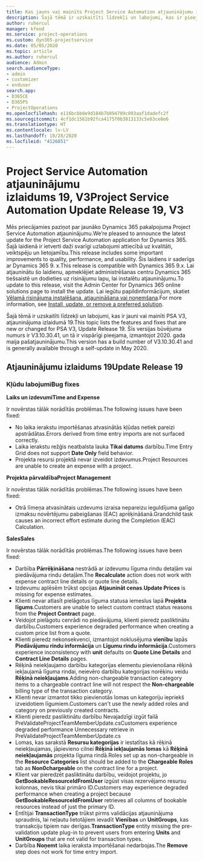 ```yaml
---
title: Kas jauns vai mainīts Project Service Automation atjauninājumu izlaidumā 19, V3
description: Šajā tēmā ir uzskaitīti līdzekļi un labojumi, kas ir pieejami Project Service Automation atjauninājumu izlaidumā 19, V3.
author: ruhercul
manager: kfend
ms.service: project-operations
ms.custom: dyn365-projectservice
ms.date: 05/05/2020
ms.topic: article
ms.author: ruhercul
audience: Admin
search.audienceType:
- admin
- customizer
- enduser
search.app:
- D365CE
- D365PS
- ProjectOperations
ms.openlocfilehash: e116bcbb8e9d184b7b894709c893aaf1dadefc2f
ms.sourcegitcommit: 4cf1dc1561b92fca4175f0b3813133c5e63ce8e6
ms.translationtype: HT
ms.contentlocale: lv-LV
ms.lasthandoff: 10/28/2020
ms.locfileid: "4126851"
---
```

# <a name="project-service-automation-update-release-19-v3"></a><span data-ttu-id="3e9ca-103">Project Service Automation atjauninājumu izlaidums 19, V3</span><span class="sxs-lookup"><span data-stu-id="3e9ca-103">Project Service Automation Update Release 19, V3</span></span>

<span data-ttu-id="3e9ca-104">Mēs priecājamies paziņot par jaunāko Dynamics 365 pakalpojuma Project Service Automation atjauninājumu.</span><span class="sxs-lookup"><span data-stu-id="3e9ca-104">We’re pleased to announce the latest update for the Project Service Automation application for Dynamics 365.</span></span> <span data-ttu-id="3e9ca-105">Šajā laidienā ir ietverti daži svarīgi uzlabojumi attiecībā uz kvalitāti, veiktspēju un lietojamību.</span><span class="sxs-lookup"><span data-stu-id="3e9ca-105">This release includes some important improvements to quality, performance, and usability.</span></span> <span data-ttu-id="3e9ca-106">Šis laidiens ir saderīgs ar Dynamics 365 9. x.</span><span class="sxs-lookup"><span data-stu-id="3e9ca-106">This release is compatible with Dynamics 365 9.x.</span></span> <span data-ttu-id="3e9ca-107">Lai atjauninātu šo laidienu, apmeklējiet administrēšanas centru Dynamics 365 tiešsaistē un dodieties uz risinājumu lapu, lai instalētu atjauninājumu.</span><span class="sxs-lookup"><span data-stu-id="3e9ca-107">To update to this release, visit the Admin Center for Dynamics 365 online solutions page to install the update.</span></span> <span data-ttu-id="3e9ca-108">Lai iegūtu papildinformācijum, skatiet [Vēlamā risinājuma instalēšana, atjaunināšana vai noņemšana](https://docs.microsoft.com/power-platform/admin/install-remove-preferred-solution).</span><span class="sxs-lookup"><span data-stu-id="3e9ca-108">For more information, see [Install, update, or remove a preferred solution](https://docs.microsoft.com/power-platform/admin/install-remove-preferred-solution).</span></span>

<span data-ttu-id="3e9ca-109">Šajā tēmā ir uzskaitīti līdzekļi un labojumi, kas ir jauni vai mainīti PSA V3, atjauninājuma izlaidumā 19.</span><span class="sxs-lookup"><span data-stu-id="3e9ca-109">This topic lists the features and fixes that are new or changed for PSA V3, Update Release 19.</span></span> <span data-ttu-id="3e9ca-110">Šīs versijas būvējuma numurs ir V3.10.30.41, un tā ir vispārīgi pieejama, izmantojot 2020. gada maija pašatjauninājumu.</span><span class="sxs-lookup"><span data-stu-id="3e9ca-110">This version has a build number of V3.10.30.41 and is generally available through a self-update in May 2020.</span></span>

## <a name="update-release-19"></a><span data-ttu-id="3e9ca-111">Atjauninājumu izlaidums 19</span><span class="sxs-lookup"><span data-stu-id="3e9ca-111">Update Release 19</span></span>

### <a name="bug-fixes"></a><span data-ttu-id="3e9ca-112">Kļūdu labojumi</span><span class="sxs-lookup"><span data-stu-id="3e9ca-112">Bug fixes</span></span>

<span data-ttu-id="3e9ca-113">**Laiks un izdevumi**</span><span class="sxs-lookup"><span data-stu-id="3e9ca-113">**Time and Expense**</span></span>

<span data-ttu-id="3e9ca-114">Ir novērstas tālāk norādītās problēmas.</span><span class="sxs-lookup"><span data-stu-id="3e9ca-114">The following issues have been fixed:</span></span> 

- <span data-ttu-id="3e9ca-115">No laika ierakstu importēšanas atvasinātās kļūdas netiek pareizi apstrādātas.</span><span class="sxs-lookup"><span data-stu-id="3e9ca-115">Errors derived from time entry imports are not surfaced correctly.</span></span>
- <span data-ttu-id="3e9ca-116">Laika ierakstu režģis neatbalsta lauka **Tikai datums** darbību.</span><span class="sxs-lookup"><span data-stu-id="3e9ca-116">Time Entry Grid does not support **Date Only** field behavior.</span></span>
- <span data-ttu-id="3e9ca-117">Projekta resursi projektā nevar izveidot izdevumus.</span><span class="sxs-lookup"><span data-stu-id="3e9ca-117">Project Resources are unable to create an expense with a project.</span></span>

<span data-ttu-id="3e9ca-118">**Projekta pārvaldība**</span><span class="sxs-lookup"><span data-stu-id="3e9ca-118">**Project Management**</span></span>

<span data-ttu-id="3e9ca-119">Ir novērstas tālāk norādītās problēmas.</span><span class="sxs-lookup"><span data-stu-id="3e9ca-119">The following issues have been fixed:</span></span> 

-  <span data-ttu-id="3e9ca-120">Otrā līmeņa atvasinātais uzdevums izraisa nepareizu ieguldījuma galīgo izmaksu novērtējumu pabeigšanas (EAC) aprēķināšanā.</span><span class="sxs-lookup"><span data-stu-id="3e9ca-120">Grandchild task causes an incorrect effort estimate during the Completion (EAC) Calculation.</span></span>

<span data-ttu-id="3e9ca-121">**Sales**</span><span class="sxs-lookup"><span data-stu-id="3e9ca-121">**Sales**</span></span>

<span data-ttu-id="3e9ca-122">Ir novērstas tālāk norādītās problēmas.</span><span class="sxs-lookup"><span data-stu-id="3e9ca-122">The following issues have been fixed:</span></span> 

- <span data-ttu-id="3e9ca-123">Darbība **Pārrēķināšana** nestrādā ar izdevumu līguma rindu detaļām vai piedāvājuma rindu detaļām.</span><span class="sxs-lookup"><span data-stu-id="3e9ca-123">The **Recalculate** action does not work with expense contract line details or quote line details.</span></span>
- <span data-ttu-id="3e9ca-124">Izdevumu aplēsēm trūkst opcijas **Atjaunināt cenas**.</span><span class="sxs-lookup"><span data-stu-id="3e9ca-124">**Update Prices** is missing for expense estimates.</span></span>
-  <span data-ttu-id="3e9ca-125">Klienti nevar atlasīt pielāgotus līguma statusa iemeslus lapā **Projekta līgums**.</span><span class="sxs-lookup"><span data-stu-id="3e9ca-125">Customers are unable to select custom contract status reasons from the **Project Contract** page.</span></span>
- <span data-ttu-id="3e9ca-126">Veidojot pielāgotu cenrādi no piedāvājuma, klienti pieredz pasliktinātu darbību.</span><span class="sxs-lookup"><span data-stu-id="3e9ca-126">Customers experience degraded performance when creating a custom price list from a quote.</span></span>
- <span data-ttu-id="3e9ca-127">Klienti pieredz nekonsekvenci, izmantojot noklusējuma **vienību** lapās **Piedāvājumu rindu informācija** un **Līgumu rindu informācija**.</span><span class="sxs-lookup"><span data-stu-id="3e9ca-127">Customers experience inconsistency with **unit** defaults on **Quote Line Details** and **Contract Line Details** pages.</span></span>
- <span data-ttu-id="3e9ca-128">Rēķinā neiekļaujamo darbību kategorijas elementu pievienošana rēķinā iekļaujamā līguma rindai, neievēro darbību kategorijas norēķinu veidu **Rēķinā neiekļaujams**.</span><span class="sxs-lookup"><span data-stu-id="3e9ca-128">Adding non-chargeable transaction category items to a chargeable contract line will not respect the **Non-chargeable** billing type of the transaction category.</span></span>
- <span data-ttu-id="3e9ca-129">Klienti nevar izmantot tikko pievienotās lomas un kategoriju iepriekš izveidotiem līgumiem.</span><span class="sxs-lookup"><span data-stu-id="3e9ca-129">Customers can't use the newly added roles and category on previously created contracts.</span></span>
- <span data-ttu-id="3e9ca-130">Klienti pieredz pasliktinātu darbību Nevajadzīgi izgūt failā PreValidateProjectTeamMemberUpdate.cs</span><span class="sxs-lookup"><span data-stu-id="3e9ca-130">Customers experience degraded performance Unnecessary retrieve in PreValidateProjectTeamMemberUpdate.cs</span></span>
- <span data-ttu-id="3e9ca-131">Lomas, kas sarakstā **Resursu kategorijas** ir iestatītas kā rēķinā neiekļaujamas, jāpievieno cilnei **Rēķinā iekļaujamās lomas** kā **Rēķinā neiekļaujamās** projekta līguma rindā.</span><span class="sxs-lookup"><span data-stu-id="3e9ca-131">Roles set up as non-chargeable in the **Resource Categories** list should be added to the **Chargeable Roles** tab as **Non0chargeable** on the contract line for a project.</span></span>
- <span data-ttu-id="3e9ca-132">Klient var pieredzēt pasliktinātu darbību, veidojot projektu, jo **GetBookableResourceIdFromUser** izgūst visas rezervējamo resursu kolonnas, nevis tikai primāro ID.</span><span class="sxs-lookup"><span data-stu-id="3e9ca-132">Customers may experience degraded performance when creating a project because **GetBookableResourceIdFromUser** retrieves all columns of bookable resources instead of just the primary ID.</span></span>
- <span data-ttu-id="3e9ca-133">Entītijai **TransactionType** trūkst pirms validācijas atjauninājuma spraudnis, lai neļautu lietotājiem ievadīt **Vienības** un **UnitGroups**, kas transakciju tipiem nav derīgas.</span><span class="sxs-lookup"><span data-stu-id="3e9ca-133">**TransactionType** entity missing the pre-validation update plug-in to prevent users from entering **Units** and **UnitGroups** that are not valid for transaction types.</span></span>
- <span data-ttu-id="3e9ca-134">Darbība **Noņemt** laika ieraksta importēšanai nedarbojas.</span><span class="sxs-lookup"><span data-stu-id="3e9ca-134">The **Remove** step does not work for time entry import.</span></span>
